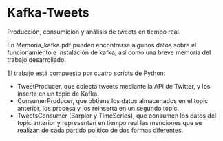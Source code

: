 # Kafka-Tweets
Producción, consumición y análisis de tweets en tiempo real.

En Memoria_kafka.pdf pueden encontrarse algunos datos sobre el funcionamiento e instalación de kafka, así como una breve memoria del trabajo desarrollado.

El trabajo está compuesto por cuatro scripts de Python:

- TweetProducer, que colecta tweets mediante la API de Twitter, y los inserta en un topic de Kafka.
- ConsumerProducer, que obtiene los datos almacenados en el topic anterior, los procesa y los reinserta en un segundo topic.
- TweetsConsumer (Barplor y TimeSeries), que consumen los datos del topic anterior y representan en tiempo real las menciones que se realizan de cada partido político de dos formas diferentes.
